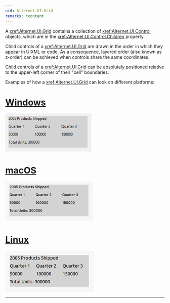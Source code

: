 ```yaml
---
uid: Alternet.UI.Grid
remarks: *content
---
```

A <xref:Alternet.UI.Grid> contains a collection of <xref:Alternet.UI.Control> objects, which are in the <xref:Alternet.UI.Control.Children> property.

Child controls of a <xref:Alternet.UI.Grid> are drawn in the order in which they appear in UIXML or code. As a consequence, layered order (also known as z-order) can be achieved when controls share the same coordinates.

Child controls of a <xref:Alternet.UI.Grid> can be absolutely positioned relative to the upper-left corner of their "cell" boundaries.

Examples of how a <xref:Alternet.UI.Grid> can look on different platforms:

# [Windows](#tab/screenshot-windows)
![Grid on Windows](images/grid-windows.png)
# [macOS](#tab/screenshot-macos)
![Grid on macOS](images/grid-macos.png)
# [Linux](#tab/screenshot-linux)
![Grid on Linux](images/grid-linux.png)
***